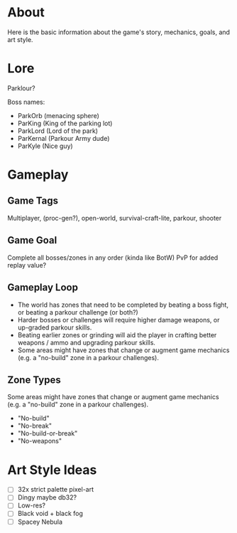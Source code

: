 # About
Here is the basic information about the game's story, mechanics, goals, and art style.

# Lore
Parklour?

Boss names:
- ParkOrb (menacing sphere)
- ParKing (King of the parking lot)
- ParkLord (Lord of the park)
- ParKernal (Parkour Army dude)
- ParKyle (Nice guy)

# Gameplay

## Game Tags
Multiplayer, (proc-gen?), open-world, survival-craft-lite, parkour, shooter

## Game Goal
Complete all bosses/zones in any order (kinda like BotW)
PvP for added replay value?

## Gameplay Loop
- The world has zones that need to be completed by beating a boss fight, or beating a parkour challenge (or both?)
- Harder bosses or challenges will require higher damage weapons, or up-graded parkour skills.
- Beating earlier zones or grinding will aid the player in crafting better weapons / ammo and upgrading parkour skills.
- Some areas might have zones that change or augment game mechanics (e.g. a "no-build" zone in a parkour challenges).

## Zone Types
Some areas might have zones that change or augment game mechanics (e.g. a "no-build" zone in a parkour challenges).
- "No-build"
- "No-break"
- "No-build-or-break"
- "No-weapons"

# Art Style Ideas
- [ ] 32x strict palette pixel-art
- [ ] Dingy maybe db32?
- [ ] Low-res?
- [ ] Black void + black fog
- [ ] Spacey Nebula

